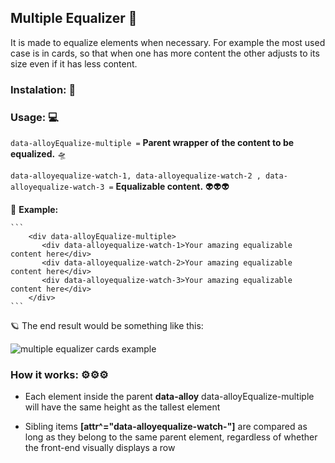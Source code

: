  ## Multiple Equalizer  📐 

It is made to equalize elements when necessary.
For example the most used case is in cards, so that when one has more content the other adjusts to its size even if it has less content.

### Instalation: 🔧


### Usage: 💻

`data-alloyEqualize-multiple =`  **Parent wrapper of the content to be equalized.** 🛸

 
`data-alloyequalize-watch-1, data-alloyequalize-watch-2 , data-alloyequalize-watch-3 =`  **Equalizable content.** 👽👽👽


📏 **Example:**

    ```
	    <div data-alloyEqualize-multiple>
		   <div data-alloyequalize-watch-1>Your amazing equalizable content here</div>
		   <div data-alloyequalize-watch-2>Your amazing equalizable content here</div>
		   <div data-alloyequalize-watch-3>Your amazing equalizable content here</div>
	    </div>
    ```
    
🪐 The end result would be something like this:

![multiple equalizer cards example](https://i.imgur.com/pMMVvVi.png)

### How it works: ⚙⚙⚙

- Each element inside the parent **data-alloy** data-alloyEqualize-multiple will have the same height as the tallest element

- Sibling items **[attr^="data-alloyequalize-watch-"]** are compared as long as they belong to the same parent element, regardless of whether the front-end visually displays a row
